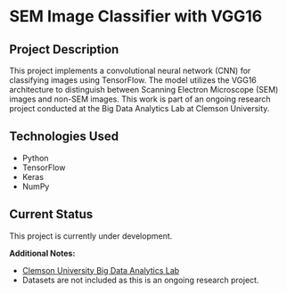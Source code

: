 # SEM Image Classifier with VGG16
## Project Description

This project implements a convolutional neural network (CNN) for classifying images using TensorFlow. The model utilizes the VGG16 architecture to distinguish between Scanning Electron Microscope (SEM) images and non-SEM images. This work is part of an ongoing research project conducted at the Big Data Analytics Lab at Clemson University.

## Technologies Used

* Python
* TensorFlow
* Keras
* NumPy

## Current Status

This project is currently under development.

**Additional Notes:**

* [Clemson University Big Data Analytics Lab](https://bigdata.clemson.edu/index.html)  
* Datasets are not included as this is an ongoing research project.
